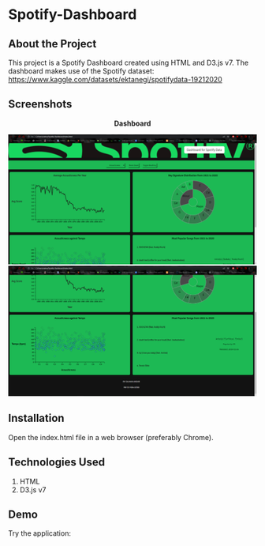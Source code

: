 # Spotify-Dashboard

## About the Project

This project is a Spotify Dashboard created using HTML and D3.js v7. The dashboard makes use of the Spotify dataset: https://www.kaggle.com/datasets/ektanegi/spotifydata-19212020


## Screenshots

<p align="center">
    <b>Dashboard</b>
</p>

<img src="SS/1.png" alt="Main">


<img src="SS/2.png" alt="Main">


## Installation

Open the index.html file in a web browser (preferably Chrome).


## Technologies Used

1. HTML
2. D3.js v7


## Demo

Try the application: 
